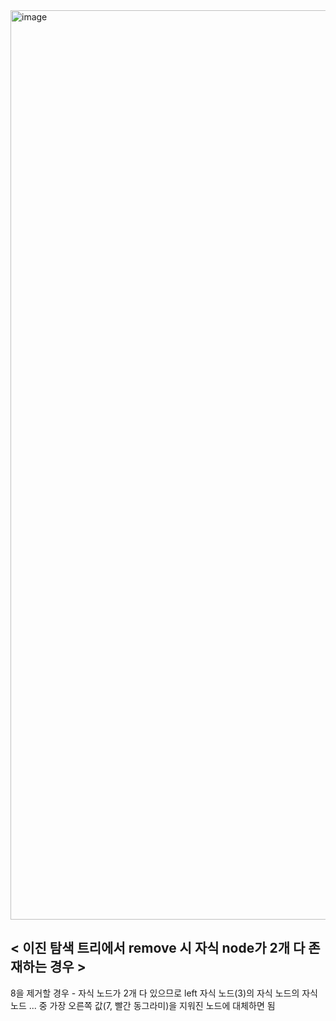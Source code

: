 <img width="1455" alt="image" src="https://github.com/jangjiyu/prac-data_structure/assets/102751923/c580c8b9-dd2c-4fa9-b721-d66c2df08b28">

## < 이진 탐색 트리에서 remove 시 자식 node가 2개 다 존재하는 경우 >

8을 제거할 경우 - 자식 노드가 2개 다 있으므로 left 자식 노드(3)의 자식 노드의 자식 노드 ... 중 가장 오른쪽 값(7, 빨간 동그라미)을 지워진 노드에 대체하면 됨
